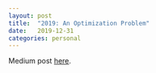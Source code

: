 ```yaml
---
layout: post
title:  "2019: An Optimization Problem"
date:   2019-12-31
categories: personal
---
```


Medium post [here](https://medium.com/@pjasethi/2019-an-optimization-problem-5f1625843870).
